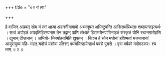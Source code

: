+++
title = "०२ यं त्वा"

+++

हे वाजिन् अन्नवत् सोम यं त्वां अघ्र्या अहननीयागावो अभ्यनूषत अभिष्टुवन्ति आशिरार्थंस्थिताः शब्दायन्तइत्यर्थः । सत्वं अयोहतं अयइतिहिरण्यनाम तेन तद्वान् पाणि र्लक्ष्यते हिरण्मयेनपाणिनाहतं संस्कृतं योनिं स्थानमारोहसि । द्युमान् दीप्तःसन् । अभियो- निमयोहतमिति ह्युक्तम् । किञ्च हे सोम मघोनां हविष्मतां यजमानानां आयुरायुष्यं महि- महत् श्रदोन्नं यशोवा प्रतिरन् वर्धयन्निन्द्रायेन्द्रार्थं पवसे पूयसे । वृषा वर्षको मदोमदकर- श्च त्वम् ॥ २ ॥